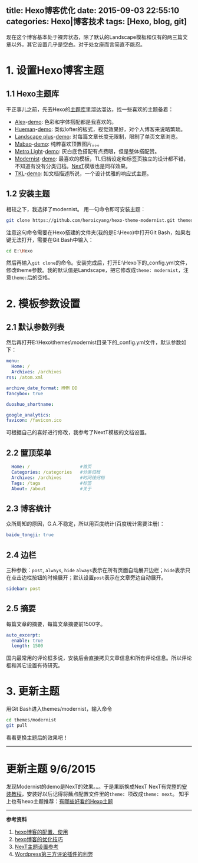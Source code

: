 title: Hexo博客优化
date: 2015-09-03 22:55:10
categories: Hexo|博客技术
tags: [Hexo, blog, git]
---
现在这个博客基本处于裸奔状态，除了默认的Landscape模板和仅有的两三篇文章以外，其它设置几乎是空白。对于处女座而言简直不能忍。
<!-- more -->
# 1. 设置Hexo博客主题
## 1.1 Hexo主题库
干正事儿之前，先去Hexo的[主题库](https://github.com/hexojs/hexo/wiki/Themes)里溜达溜达，找一些喜欢的主题备着：
* [Alex](https://github.com/ppoffice/hexo-theme-alex)-[demo](http://ppoffice.github.io/hexo-theme-alex/): 色彩和字体搭配都是我喜欢的。
* [Hueman](https://github.com/ppoffice/hexo-theme-hueman)-[demo](http://blog.zhangruipeng.me/hexo-theme-hueman/): 类似lofter的板式，视觉效果好，对个人博客来说略繁琐。
* [Landscape plus](https://github.com/xiangming/landscape-plus)-[demo](http://jasonxiang.com/landscape-plus/): 对每篇文章长度无限制，限制了单页文章浏览。
* [Mabao](https://github.com/moretwo/hexo-theme)-[demo](http://moretwo.github.io/): 纯粹喜欢顶置图片。。。
* [Metro Light](https://github.com/halfer53/metro-light)-[demo](http://halfer53.github.io/): 灰白底色搭配有点费眼，但是整体搭配赞。
* [Modernist](https://github.com/heroicyang/hexo-theme-modernist)-[demo](http://heroicyang.com/): 最喜欢的模板，TL归档设定和标签页独立的设计都不错，不知道有没有分类归档。[NexT](https://github.com/iissnan/hexo-theme-next)模版也是同样效果。
* [TKL](https://github.com/SuperKieran/TKL)-[demo](http://go.kieran.top/): 如文档描述所说，一个设计优雅的响应式主题。

## 1.2 安装主题
相较之下，我选择了modernist。
用一句命令即可安装主题：

```bash
git clone https://github.com/heroicyang/hexo-theme-modernist.git themes/modernist
```

注意这句命令需要在Hexo搭建的文件夹(我的是E:\Hexo)中打开Git Bash，如果右键无法打开，需要在Git Bash中输入：

```bash
cd E:\Hexo
```

然后再输入`git clone`的命令。安装完成后，打开E:\Hexo下的_config.yml文件，修改theme参数。我的默认值是Landscape，把它修改成`theme: modernist`，注意`theme:`后的空格。

# 2. 模板参数设置
## 2.1 默认参数列表
然后再打开E:\Hexo\themes\modernist目录下的_config.yml文件，默认参数如下：

```YAML
menu:
  Home: /
  Archives: /archives
rss: /atom.xml

archive_date_format: MMM DD
fancybox: true

duoshuo_shortname:

google_analytics:
favicon: /favicon.ico
```
可根据自己的喜好进行修改，我参考了NextT模板的文档设置。

## 2.2 置顶菜单

```YAML
  Home: /					#首页
  Categories: /categories 	#分类归档
  Archives: /archives 		#时间线归档
  Tags: /tags 				#标签
  About: /about 			#关于
```

## 2.3 博客统计

众所周知的原因，G.A.不稳定，所以用百度统计(百度统计需要注册)：

```YAML
baidu_tongji: true
```

## 2.4 边栏
三种参数：`post`, `always`, `hide`
`always`表示在所有页面自动展开边栏；`hide`表示只在点击边栏按钮的时候展开；默认设置`post`表示在文章旁边自动展开。
```YAML
sidebar: post
```

## 2.5 摘要
每篇文章的摘要，每篇文章摘要前1500字。
```YAML
auto_excerpt:
  enable: true
  length: 1500
```

国内最常用的评论框多说，安装后会直接拷贝文章信息和所有评论信息。所以评论框和其它设置有待研究。

# 3. 更新主题
用Git Bash进入themes/modernist，输入命令
```Bash
cd themes/modernist
git pull
```

看看更换主题后的效果吧！

---------
# 更新主题 9/6/2015

发现Modernist的demo是NexT的效果。。。于是果断换成NexT
NexT有完整的[安装教程](http://theme-next.iissnan.com/)，安装好以后记得将蘸点配置文件里的`theme: `项改成`theme: next`。
知乎上也有hexo主题推荐：[有哪些好看的Hexo主题](www.zhihu.com/question/24422335)

---------
**参考资料**
1. [hexo博客的配置、使用](http://zipperary.com/2013/05/29/hexo-guide-3/)
2. [hexo博客的优化技巧](http://zipperary.com/2013/05/30/hexo-guide-4/)
3. [NexT主题设置参考](https://github.com/iissnan/hexo-theme-next/blob/master/_config.yml)
3. [Wordpress第三方评论插件的利弊](http://www.williamlong.info/archives/3893.html)
